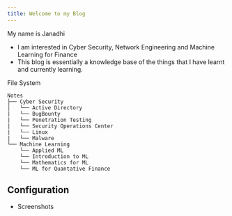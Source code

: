 ```yaml
---
title: Welcome to my Blog
---
```


My name is Janadhi
- I am interested in Cyber Security, Network Engineering and Machine Learning for Finance
- This blog is essentially a knowledge base of the things that I have learnt and currently learning. 

File System 
```
Notes
├── Cyber Security
│   └── Active Directory
|   └── BugBounty
|   └── Penetration Testing
|   └── Security Operations Center
|   └── Linux
|   └── Malware
└── Machine Learning
    └── Applied ML
    └── Introduction to ML
    └── Mathematics for ML
    └── ML for Quantative Finance

```

## Configuration
- Screenshots 